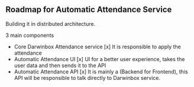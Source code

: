## Roadmap for Automatic Attendance Service

Building it in distributed architecture.

3 main components

- Core Darwinbox Attendance service
  [x] It is responsible to apply the attendance
- Automatic Attendance UI
  [x] UI for a better user experience, takes the user data and then sends it to the API
- Automatic Attendance API
  [x] It is mainly a (Backend for Frontend), this API will be responsible to talk directly to Darwinbox service.
